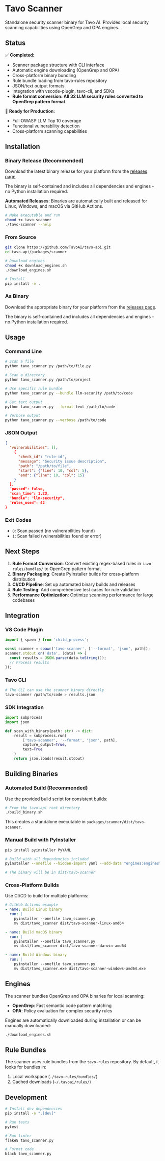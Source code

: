 # Tavo Scanner

Standalone security scanner binary for Tavo AI. Provides local security scanning capabilities using OpenGrep and OPA engines.

## Status

✅ **Completed:**
- Scanner package structure with CLI interface
- Automatic engine downloading (OpenGrep and OPA)
- Cross-platform binary bundling
- Rule bundle loading from tavo-rules repository
- JSON/text output formats
- Integration with vscode-plugin, tavo-cli, and SDKs
- **Rule format conversion: All 32 LLM security rules converted to OpenGrep pattern format**

🚀 **Ready for Production:**
- Full OWASP LLM Top 10 coverage
- Functional vulnerability detection
- Cross-platform scanning capabilities

## Installation

### Binary Release (Recommended)

Download the latest binary release for your platform from the [releases page](https://github.com/TavoAI/tavo-api/releases).

The binary is self-contained and includes all dependencies and engines - no Python installation required.

**Automated Releases**: Binaries are automatically built and released for Linux, Windows, and macOS via GitHub Actions.

```bash
# Make executable and run
chmod +x tavo-scanner
./tavo-scanner --help
```

### From Source

```bash
git clone https://github.com/TavoAI/tavo-api.git
cd tavo-api/packages/scanner

# Download engines
chmod +x download_engines.sh
./download_engines.sh

# Install
pip install -e .
```

### As Binary

Download the appropriate binary for your platform from the [releases page](https://github.com/TavoAI/tavo-api/releases).

The binary is self-contained and includes all dependencies and engines - no Python installation required.

## Usage

### Command Line

```bash
# Scan a file
python tavo_scanner.py /path/to/file.py

# Scan a directory
python tavo_scanner.py /path/to/project

# Use specific rule bundle
python tavo_scanner.py --bundle llm-security /path/to/code

# Get text output
python tavo_scanner.py --format text /path/to/code

# Verbose output
python tavo_scanner.py --verbose /path/to/code
```

### JSON Output

```json
{
  "vulnerabilities": [],
    {
      "check_id": "rule-id",
      "message": "Security issue description",
      "path": "/path/to/file",
      "start": {"line": 10, "col": 5},
      "end": {"line": 10, "col": 15}
    }
  ],
  "passed": false,
  "scan_time": 1.23,
  "bundle": "llm-security",
  "rules_used": 42
}
```

### Exit Codes

- `0`: Scan passed (no vulnerabilities found)
- `1`: Scan failed (vulnerabilities found or error)

## Next Steps

1. **Rule Format Conversion**: Convert existing regex-based rules in `tavo-rules/bundles/` to OpenGrep pattern format
2. **Binary Packaging**: Create PyInstaller builds for cross-platform distribution
3. **CI/CD Pipeline**: Set up automated binary builds and releases
4. **Rule Testing**: Add comprehensive test cases for rule validation
5. **Performance Optimization**: Optimize scanning performance for large codebases

## Integration

### VS Code Plugin

```typescript
import { spawn } from 'child_process';

const scanner = spawn('tavo-scanner', ['--format', 'json', path]);
scanner.stdout.on('data', (data) => {
  const results = JSON.parse(data.toString());
  // Process results
});
```

### Tavo CLI

```bash
# The CLI can use the scanner binary directly
tavo-scanner /path/to/code > results.json
```

### SDK Integration

```python
import subprocess
import json

def scan_with_binary(path: str) -> dict:
    result = subprocess.run(
        ['tavo-scanner', '--format', 'json', path],
        capture_output=True,
        text=True
    )
    return json.loads(result.stdout)
```

## Building Binaries

### Automated Build (Recommended)

Use the provided build script for consistent builds:

```bash
# From the tavo-api root directory
./build_binary.sh
```

This creates a standalone executable in `packages/scanner/dist/tavo-scanner`.

### Manual Build with PyInstaller

```bash
pip install pyinstaller PyYAML

# Build with all dependencies included
pyinstaller --onefile --hidden-import yaml --add-data "engines:engines" --name tavo-scanner tavo_scanner.py

# The binary will be in dist/tavo-scanner
```

### Cross-Platform Builds

Use CI/CD to build for multiple platforms:

```yaml
# GitHub Actions example
- name: Build Linux binary
  run: |
    pyinstaller --onefile tavo_scanner.py
    mv dist/tavo_scanner dist/tavo-scanner-linux-amd64

- name: Build macOS binary
  run: |
    pyinstaller --onefile tavo_scanner.py
    mv dist/tavo_scanner dist/tavo-scanner-darwin-amd64

- name: Build Windows binary
  run: |
    pyinstaller --onefile tavo_scanner.py
    mv dist/tavo_scanner.exe dist/tavo-scanner-windows-amd64.exe
```

## Engines

The scanner bundles OpenGrep and OPA binaries for local scanning:

- **OpenGrep**: Fast semantic code pattern matching
- **OPA**: Policy evaluation for complex security rules

Engines are automatically downloaded during installation or can be manually downloaded:

```bash
./download_engines.sh
```

## Rule Bundles

The scanner uses rule bundles from the `tavo-rules` repository. By default, it looks for bundles in:

1. Local workspace (`./tavo-rules/bundles/`)
2. Cached downloads (`~/.tavoai/rules/`)

## Development

```bash
# Install dev dependencies
pip install -e ".[dev]"

# Run tests
pytest

# Run linter
flake8 tavo_scanner.py

# Format code
black tavo_scanner.py
```
